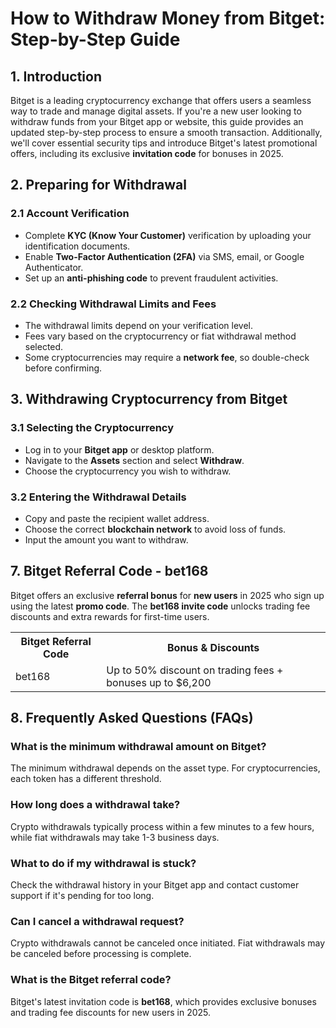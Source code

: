<h1>How to Withdraw Money from Bitget: Step-by-Step Guide</h1>
<h2>1. Introduction</h2>
<p>Bitget is a leading cryptocurrency exchange that offers users a seamless way to trade and manage digital assets. If you're a new user looking to withdraw funds from your Bitget app or website, this guide provides an updated step-by-step process to ensure a smooth transaction. Additionally, we'll cover essential security tips and introduce Bitget's latest promotional offers, including its exclusive <strong>invitation code</strong> for bonuses in 2025.</p>

<h2>2. Preparing for Withdrawal</h2>
<h3>2.1 Account Verification</h3>
<ul>
    <li>Complete <strong>KYC (Know Your Customer)</strong> verification by uploading your identification documents.</li>
    <li>Enable <strong>Two-Factor Authentication (2FA)</strong> via SMS, email, or Google Authenticator.</li>
    <li>Set up an <strong>anti-phishing code</strong> to prevent fraudulent activities.</li>
</ul>

<h3>2.2 Checking Withdrawal Limits and Fees</h3>
<ul>
    <li>The withdrawal limits depend on your verification level.</li>
    <li>Fees vary based on the cryptocurrency or fiat withdrawal method selected.</li>
    <li>Some cryptocurrencies may require a <strong>network fee</strong>, so double-check before confirming.</li>
</ul>

<h2>3. Withdrawing Cryptocurrency from Bitget</h2>
<h3>3.1 Selecting the Cryptocurrency</h3>
<ul>
    <li>Log in to your <strong>Bitget app</strong> or desktop platform.</li>
    <li>Navigate to the <strong>Assets</strong> section and select <strong>Withdraw</strong>.</li>
    <li>Choose the cryptocurrency you wish to withdraw.</li>
</ul>

<h3>3.2 Entering the Withdrawal Details</h3>
<ul>
    <li>Copy and paste the recipient wallet address.</li>
    <li>Choose the correct <strong>blockchain network</strong> to avoid loss of funds.</li>
    <li>Input the amount you want to withdraw.</li>
</ul>

<h2>7. Bitget Referral Code - bet168</h2>
<p>Bitget offers an exclusive <strong>referral bonus</strong> for <strong>new users</strong> in 2025 who sign up using the latest <strong>promo code</strong>. The <strong>bet168 invite code</strong> unlocks trading fee discounts and extra rewards for first-time users.</p>

<table>
    <tr>
        <th>Bitget Referral Code</th>
        <th>Bonus & Discounts</th>
    </tr>
    <tr>
        <td>bet168</td>
        <td>Up to 50% discount on trading fees + bonuses up to $6,200</td>
    </tr>
</table>

<h2>8. Frequently Asked Questions (FAQs)</h2>

<h3>What is the minimum withdrawal amount on Bitget?</h3>
<p>The minimum withdrawal depends on the asset type. For cryptocurrencies, each token has a different threshold.</p>

<h3>How long does a withdrawal take?</h3>
<p>Crypto withdrawals typically process within a few minutes to a few hours, while fiat withdrawals may take 1-3 business days.</p>

<h3>What to do if my withdrawal is stuck?</h3>
<p>Check the withdrawal history in your Bitget app and contact customer support if it's pending for too long.</p>

<h3>Can I cancel a withdrawal request?</h3>
<p>Crypto withdrawals cannot be canceled once initiated. Fiat withdrawals may be canceled before processing is complete.</p>

<h3>What is the Bitget referral code?</h3>
<p>Bitget's latest invitation code is <strong>bet168</strong>, which provides exclusive bonuses and trading fee discounts for new users in 2025.</p>
